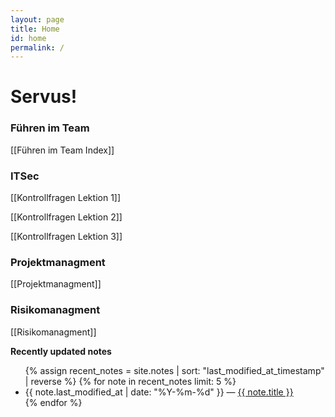 ```yaml
---
layout: page
title: Home
id: home
permalink: /
---
```


# Servus! 

### Führen im Team

[[Führen im Team Index]]

### ITSec

[[Kontrollfragen Lektion 1]]

[[Kontrollfragen Lektion 2]]

[[Kontrollfragen Lektion 3]]


### Projektmanagment

[[Projektmanagment]]

### Risikomanagment

[[Risikomanagment]]

<strong>Recently updated notes</strong>

<ul>
  {% assign recent_notes = site.notes | sort: "last_modified_at_timestamp" | reverse %}
  {% for note in recent_notes limit: 5 %}
    <li>
      {{ note.last_modified_at | date: "%Y-%m-%d" }} — <a class="internal-link" href="{{ note.url }}">{{ note.title }}</a>
    </li>
  {% endfor %}
</ul>

<style>
  .wrapper {
    max-width: 46em;
  }
</style>
